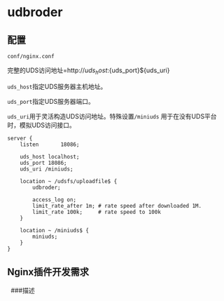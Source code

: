 udbroder
=======



配置
----

`conf/nginx.conf`

完整的UDS访问地址=http://${uds_host}:${uds_port}${uds_uri}

`uds_host`指定UDS服务器主机地址。

`uds_port`指定UDS服务器端口。

`uds_uri`用于灵活构造UDS访问地址。特殊设置`/miniuds` 用于在没有UDS平台时，模拟UDS访问接口。 


    server {
        listen       18086;

        uds_host localhost;
        uds_port 18086;
        uds_uri /miniuds;

        location ~ /udsfs/uploadfile$ {
            udbroder;

            access_log on;
            limit_rate_after 1m; # rate speed after downloaded 1M.
            limit_rate 100k;     # rate speed to 100k
        }

        location ~ /miniuds$ {
            miniuds;
        }
    }



Nginx插件开发需求
-----------------
 
###描述

